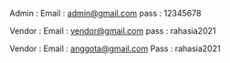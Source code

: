 Admin   :
Email   : admin@gmail.com
pass    : 12345678

Vendor :
Email   : vendor@gmail.com
pass    : rahasia2021

Vendor :
Email   : anggota@gmail.com
Pass    : rahasia2021
